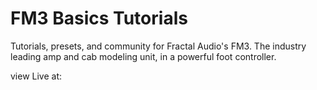 # FM3 Basics Tutorials

Tutorials, presets, and community for Fractal Audio's FM3. The industry leading amp and cab modeling unit, in a powerful foot controller.

view Live at:

